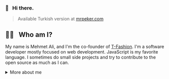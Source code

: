 ### 👋 &nbsp; Hi there.
> Available Turkish version at [mrpeker.com](https://mrpeker.com)

## 👨‍💻 &nbsp; Who am I?

My name is Mehmet Ali, and I'm the co-founder of [T-Fashion](https://tfashion.ai). I'm a software developer mostly focused on web development. JavaScript is my favorite language. I sometimes do small side projects and try to contribute to the open source as much as I can.

<details>
  <summary>
    More about me
  </summary>

## 📝 &nbsp; My blog posts

[Workbox Nedir? Ne işe yarar? Nasıl Kullanılır? | Workbox #1](https://medium.com/@mrpeker/workbox-nedir-ne-i%C5%9Fe-yarar-nas%C4%B1l-kullan%C4%B1l%C4%B1r-workbox-1-93dcdcb54763)

[JavaScript Tip Sistemi için 3 İpucu](https://medium.com/sorcial-dev/javascript-tip-sistemi-için-3-i̇pucu-ea8bb0ba6923)

[5 Dakikada CSS Değişkenlerini Öğren!](https://medium.com/sorcial-dev/5-dakikada-css-değişkenleri-öğren-75e13fb5c8c5)

## ✨ &nbsp; My projects

[T-Fashion | Fashion Trend Forecasting Meets Artificial Intelligence](https://tfashion.ai)

[MrPeker/find-your-next-startups-name](https://find-your-next-startups-name.now.sh)

[MrPeker/awesome-illustrations](https://awesome-illustrations.now.sh)

## 🏆 &nbsp; My achievements

### 🥇 &nbsp; Teknofest 2018 Artificial Intelligence

[\[TR\] High School Students Leave One's Mark on TEKNOFEST in Artificial Intelligence](https://www.aa.com.tr/tr/bilim-teknoloji/lise-ogrencileri-yapay-zekada-teknofeste-damga-vurdu/1263859)

### 🥉🥇 &nbsp; Teknofest Take Off International Startup Summit

We ranked first among Turkish startups and third among global startups as T-Fashion

[\[TR\] Award-winning startup of high school students 'will accelerate' in the USA](https://www.aa.com.tr/tr/bilim-teknoloji/liseli-genclerin-odullu-girisimi-abdde-hizlanacak-/1608298)
</details>
